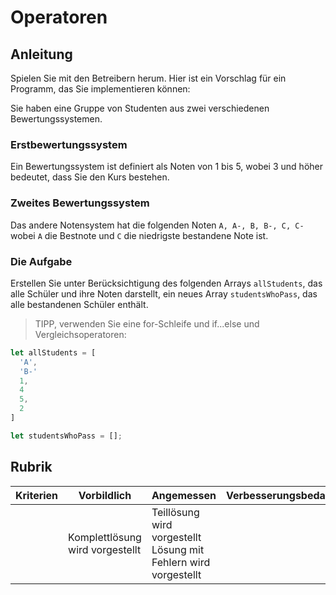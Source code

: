 # Operatoren

## Anleitung

Spielen Sie mit den Betreibern herum. Hier ist ein Vorschlag für ein Programm, das Sie implementieren können:

Sie haben eine Gruppe von Studenten aus zwei verschiedenen Bewertungssystemen.

### Erstbewertungssystem

Ein Bewertungssystem ist definiert als Noten von 1 bis 5, wobei 3 und höher bedeutet, dass Sie den Kurs bestehen.

### Zweites Bewertungssystem

Das andere Notensystem hat die folgenden Noten `A, A-, B, B-, C, C-` wobei `A` die Bestnote und `C` die niedrigste bestandene Note ist.

### Die Aufgabe

Erstellen Sie unter Berücksichtigung des folgenden Arrays `allStudents`, das alle Schüler und ihre Noten darstellt, ein neues Array `studentsWhoPass`, das alle bestandenen Schüler enthält.

> TIPP, verwenden Sie eine for-Schleife und if...else und Vergleichsoperatoren:

```javascript
let allStudents = [
  'A',
  'B-'
  1,
  4
  5,
  2
]

let studentsWhoPass = [];
```

## Rubrik

| Kriterien | Vorbildlich | Angemessen | Verbesserungsbedarf |
| -------- | ------------------------------ | ----------------------------- | ------------------------------- |
| | Komplettlösung wird vorgestellt | Teillösung wird vorgestellt Lösung mit Fehlern wird vorgestellt |